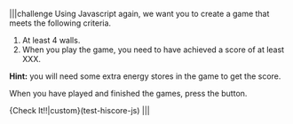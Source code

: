 |||challenge
Using Javascript again, we want you to create a game that meets the following criteria.

1. At least 4 walls.
1. When you play the game, you need to have achieved a score of at least XXX.

**Hint:** you will need some extra energy stores in the game to get the score.

When you have played and finished the games, press the button.

{Check It!!|custom}(test-hiscore-js)
|||